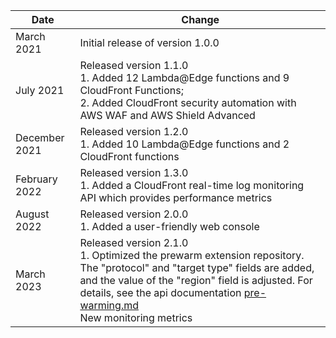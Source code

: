 | Date        | Change                                                                                                                                                                                                                                                                                                            |
|-------------|-------------------------------------------------------------------------------------------------------------------------------------------------------------------------------------------------------------------------------------------------------------------------------------------------------------------|
| March 2021 | Initial release of version 1.0.0                                                                                                                                                                                                                                                                                  |
| July 2021 | Released version 1.1.0 <br>1. Added 12 Lambda@Edge functions and 9 CloudFront Functions; <br> 2. Added CloudFront security automation with AWS WAF and AWS Shield Advanced                                                                                                                                        |
| December 2021 | Released version 1.2.0  <br>1. Added 10 Lambda@Edge functions and 2 CloudFront functions                                                                                                                                                                                                                          |
| February 2022 | Released version 1.3.0 <br>1. Added a CloudFront real-time log monitoring API which provides performance metrics                                                                                                                                                                                                  |
| August 2022 | Released version 2.0.0 <br>1. Added a user-friendly web console                                                                                                                                                                                                                                                   |
| March 2023  | Released version 2.1.0 <br>1. Optimized the prewarm extension repository. The "protocol" and "target type" fields are added, and the value of the "region" field is adjusted. For details, see the api documentation [pre-warming.md](..%2Fen%2Fextension-repository%2Fpre-warming.md)<Br> New monitoring metrics |

